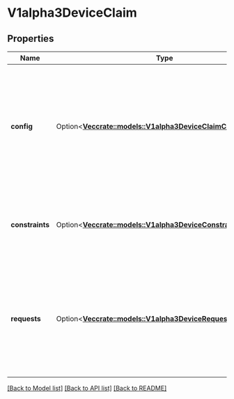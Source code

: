# V1alpha3DeviceClaim

## Properties

Name | Type | Description | Notes
------------ | ------------- | ------------- | -------------
**config** | Option<[**Vec<crate::models::V1alpha3DeviceClaimConfiguration>**](v1alpha3.DeviceClaimConfiguration.md)> | This field holds configuration for multiple potential drivers which could satisfy requests in this claim. It is ignored while allocating the claim. | [optional]
**constraints** | Option<[**Vec<crate::models::V1alpha3DeviceConstraint>**](v1alpha3.DeviceConstraint.md)> | These constraints must be satisfied by the set of devices that get allocated for the claim. | [optional]
**requests** | Option<[**Vec<crate::models::V1alpha3DeviceRequest>**](v1alpha3.DeviceRequest.md)> | Requests represent individual requests for distinct devices which must all be satisfied. If empty, nothing needs to be allocated. | [optional]

[[Back to Model list]](../README.md#documentation-for-models) [[Back to API list]](../README.md#documentation-for-api-endpoints) [[Back to README]](../README.md)


